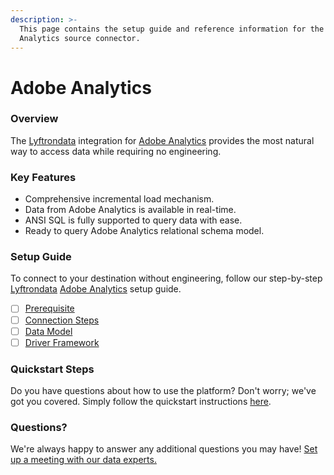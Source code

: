 ```yaml
---
description: >-
  This page contains the setup guide and reference information for the Adobe
  Analytics source connector.
---
```


# Adobe Analytics

### Overview

The [Lyftrondata](https://www.lyftrondata.com/) integration for [Adobe Analytics](None/) provides the most natural way to access data while requiring no engineering.

### Key Features

* Comprehensive incremental load mechanism.
* Data from Adobe Analytics is available in real-time.
* ANSI SQL is fully supported to query data with ease.
* Ready to query Adobe Analytics relational schema model.

### Setup Guide

To connect to your destination without engineering, follow our step-by-step [Lyftrondata](https://www.lyftrondata.com/) [Adobe Analytics](None/) setup guide.

* [ ] [Prerequisite](prerequisite.md)
* [ ] [Connection Steps](connection-steps.md)
* [ ] [Data Model](data-model/erd.md)
* [ ] [Driver Framework](driver-framework/)

### Quickstart Steps

Do you have questions about how to use the platform? Don't worry; we've got you covered. Simply follow the quickstart instructions [here](../../).

### Questions? <a href="#questions" id="questions"></a>

We're always happy to answer any additional questions you may have! [Set up a meeting with our data experts.](https://www.lyftrondata.com/book-a-meeting/)
